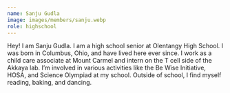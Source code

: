 ```yaml
---
name: Sanju Gudla
image: images/members/sanju.webp
role: highschool
---
```


Hey! I am Sanju Gudla. I am a high school senior at Olentangy High School. I was born in Columbus, Ohio, and have lived here ever since. I work as a child care associate at Mount Carmel and intern on the T cell side of the Akkaya lab. I’m involved in various activities like the Be Wise Initiative, HOSA, and Science Olympiad at my school. Outside of school, I find myself reading, baking, and dancing.